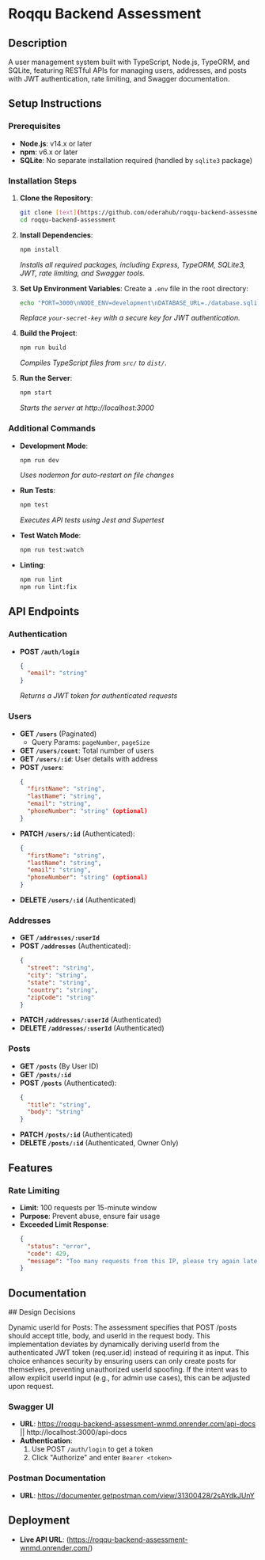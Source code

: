 # Roqqu Backend Assessment

## Description

A user management system built with TypeScript, Node.js, TypeORM, and SQLite, featuring RESTful APIs for managing users, addresses, and posts with JWT authentication, rate limiting, and Swagger documentation.

## Setup Instructions

### Prerequisites

- **Node.js**: v14.x or later
- **npm**: v6.x or later
- **SQLite**: No separate installation required (handled by `sqlite3` package)

### Installation Steps

1. **Clone the Repository**:

   ```bash
   git clone [text](https://github.com/oderahub/roqqu-backend-assessment)
   cd roqqu-backend-assessment
   ```

2. **Install Dependencies**:

   ```bash
   npm install
   ```

   _Installs all required packages, including Express, TypeORM, SQLite3, JWT, rate limiting, and Swagger tools._

3. **Set Up Environment Variables**:
   Create a `.env` file in the root directory:

   ```bash
   echo "PORT=3000\nNODE_ENV=development\nDATABASE_URL=./database.sqlite\nJWT_SECRET=your-secret-key" > .env
   ```

   _Replace `your-secret-key` with a secure key for JWT authentication._

4. **Build the Project**:

   ```bash
   npm run build
   ```

   _Compiles TypeScript files from `src/` to `dist/`._

5. **Run the Server**:
   ```bash
   npm start
   ```
   _Starts the server at http://localhost:3000_

### Additional Commands

- **Development Mode**:

  ```bash
  npm run dev
  ```

  _Uses nodemon for auto-restart on file changes_

- **Run Tests**:

  ```bash
  npm test
  ```

  _Executes API tests using Jest and Supertest_

- **Test Watch Mode**:

  ```bash
  npm run test:watch
  ```

- **Linting**:
  ```bash
  npm run lint
  npm run lint:fix
  ```

## API Endpoints

### Authentication

- **POST `/auth/login`**
  ```json
  {
    "email": "string"
  }
  ```
  _Returns a JWT token for authenticated requests_

### Users

- **GET `/users`** (Paginated)
  - Query Params: `pageNumber`, `pageSize`
- **GET `/users/count`**: Total number of users
- **GET `/users/:id`**: User details with address
- **POST `/users`**:
  ```json
  {
    "firstName": "string",
    "lastName": "string",
    "email": "string",
    "phoneNumber": "string" (optional)
  }
  ```
- **PATCH `/users/:id`** (Authenticated):
  ```json
  {
    "firstName": "string",
    "lastName": "string",
    "email": "string",
    "phoneNumber": "string" (optional)
  }
  ```
- **DELETE `/users/:id`** (Authenticated)

### Addresses

- **GET `/addresses/:userId`**
- **POST `/addresses`** (Authenticated):
  ```json
  {
    "street": "string",
    "city": "string",
    "state": "string",
    "country": "string",
    "zipCode": "string"
  }
  ```
- **PATCH `/addresses/:userId`** (Authenticated)
- **DELETE `/addresses/:userId`** (Authenticated)

### Posts

- **GET `/posts`** (By User ID)
- **GET `/posts/:id`**
- **POST `/posts`** (Authenticated):
  ```json
  {
    "title": "string",
    "body": "string"
  }
  ```
- **PATCH `/posts/:id`** (Authenticated)
- **DELETE `/posts/:id`** (Authenticated, Owner Only)

## Features

### Rate Limiting

- **Limit**: 100 requests per 15-minute window
- **Purpose**: Prevent abuse, ensure fair usage
- **Exceeded Limit Response**:
  ```json
  {
    "status": "error",
    "code": 429,
    "message": "Too many requests from this IP, please try again later."
  }
  ```

## Documentation

## Design Decisions

Dynamic userId for Posts:
The assessment specifies that POST /posts should accept title, body, and userId in the request body. This implementation deviates by dynamically deriving userId from the authenticated JWT token (req.user.id) instead of requiring it as input. This choice enhances security by ensuring users can only create posts for themselves, preventing unauthorized userId spoofing. If the intent was to allow explicit userId input (e.g., for admin use cases), this can be adjusted upon request.

### Swagger UI

- **URL**: https://roqqu-backend-assessment-wnmd.onrender.com/api-docs || http://localhost:3000/api-docs
- **Authentication**:
  1. Use POST `/auth/login` to get a token
  2. Click "Authorize" and enter `Bearer <token>`

### Postman Documentation

- **URL**: https://documenter.getpostman.com/view/31300428/2sAYdkJUnY

## Deployment

- **Live API URL**: (https://roqqu-backend-assessment-wnmd.onrender.com/)
